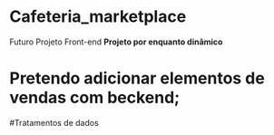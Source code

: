 # Cafeteria_marketplace
Futuro Projeto Front-end
<strong>Projeto por enquanto dinâmico </strong>

# Pretendo adicionar elementos de vendas com beckend;
#Tratamentos de dados
